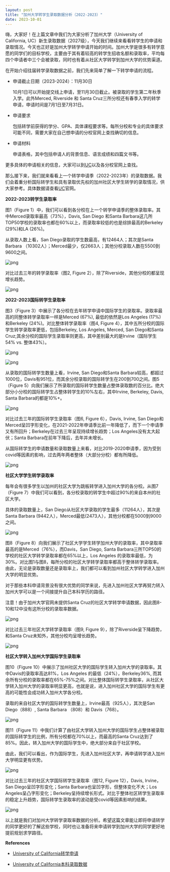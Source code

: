 ```yaml
---
layout: post
title: "加州大学转学生录取数据分析（2022-2023）"
date: 2023-10-01
---
```

嗨，大家好！在上篇文章中我们为大家分析了加州大学（University of California, UC）新生录取数据（2027级），今天我们继续来看看转学生的申请和录取情况。今天也正好是加州大学转学申请开始的时间。加州大学是很多有转学意愿的同学们的目标学校，主要由于其有着较高的转学生招收名额和录取率，平均每四个申请者中三个会被录取，同时也有着从社区大学转学到加州大学的优势渠道。

在开始介绍往届转学录取数据之前，我们先来简单了解一下转学申请的流程。

+ 申请截止日期（2023-2024）：11月30日

    10月1日可以开始提交线上申请，至11月30日截止。被录取的学生第二年秋季入学。此外Merced, Riverside 和 Santa Cruz三所分校还有春季入学的转学申请，申请时间是7月1日至7月31日。
    
+ 申请要求
    
    包括转学前获得的学分、GPA、具体课程要求等。每所分校和专业的具体要求可能不同，需要大家在自己想申请的分校官网上查找确切的信息。

+ 申请材料
    
    申请表格，其中包括申请人的背景信息、语言成绩和四篇文书等。
    
更多具体的申请相关的信息，大家可以到[UC](https://admission.universityofcalifornia.edu/how-to-apply/applying-as-a-transfer/)以及各分校官网上查找。

那么接下来，我们就来看看上一个转学申请季（2022-2023年）的录取数据。我们会着重分析国际转学生和具有录取优先权的加州社区大学生转学的录取情况，供大家参考。具体数据请查看[UC](https://admission.universityofcalifornia.edu/how-to-apply/applying-as-a-transfer/)官网。

**2022-2023转学生录取率**

图1（Figure 1）中，我们可以看到各分校在上一个转学申请季的整体录取率。其中Merced录取率最高（73%），Davis, San Diego 和Santa Barbara这几所TOP50学校的录取率也都在60%以上，而录取率较低的也是综排最高的Berkeley (29%)和LA (26%)。

从录取人数上看，San Diego录取的学生数最高，有12464人；其次是Santa Barbara （10302人）；Merced最少，仅2663人；其他分校录取人数在5500到9600之间。


    
![png](/assets/images/2023-10-01-UC-transfer-admission-analytics_files/2023-10-01-UC-transfer-admission-analytics_3_0.png)
    


对比过去三年的转学录取率（图2, Figure 2），除了Riverside，其他分校的都呈现增长趋势。


    
![png](/assets/images/2023-10-01-UC-transfer-admission-analytics_files/2023-10-01-UC-transfer-admission-analytics_5_0.png)
    


**2022-2023国际转学生录取率**

图3（Figure 3）中展示了各分校在去年转学申请中国际学生的录取率。录取率最高的同整体转学录取率一样是Merced (67%), 最低的依然是Los Angeles (17%)和Berkeley (24%)。对比整体转学录取率（图4, Figure 4），其中五所分校的国际学生转学录取率更低，包括Berkeley, Los Angeles, Merced, San Diego和Santa Cruz;其余分校的国际学生录取率则更高，其中差别最大的是Irvine（国际学生54% vs. 整体43%）。


    
![png](/assets/images/2023-10-01-UC-transfer-admission-analytics_files/2023-10-01-UC-transfer-admission-analytics_7_0.png)
    



    
![png](/assets/images/2023-10-01-UC-transfer-admission-analytics_files/2023-10-01-UC-transfer-admission-analytics_8_0.png)
    


从录取的国际转学生数量上看，Irvine, San Diego和Santa Barbara较高，都超过1000位，Davis有951位，而其余分校录取的国际转学生在200到700之间。图5（Figure 5）向我们展示了所录取的国际转学生数量占整体录取数的百分比。绝大部分小分校的国际转学生占整体转学生的10%左右，其中Irvine, Berkeley, Davis, Santa Barbara的都是10%+。


    
![png](/assets/images/2023-10-01-UC-transfer-admission-analytics_files/2023-10-01-UC-transfer-admission-analytics_10_0.png)
    


对比过去三年的国际转学生录取率（图6, Figure 6），Davis, Irvine, San Diego和Merced呈凹字形变化，在2021-2022年申请季比前一年降低了，而下一个申请季又有所回升；Berkeley在过去三年呈现持续增长趋势；Los Angeles没有太大起伏；Santa Barbara在前年下降后，去年并未增长。 

从国际转学生的申请数量和录取数量上来看，对比2019-2020申请季，因为受到covid等因素的影响，过去两年两者整体（大部分分校）都有所降低。


    
![png](/assets/images/2023-10-01-UC-transfer-admission-analytics_files/2023-10-01-UC-transfer-admission-analytics_12_0.png)
    


**社区大学学生转学录取率**

每年会有很多学生以加州的社区大学为跳板转学进入加州大学的各分校。从图7 （Figure 7）中我们可以看到，各分校录取的转学生中超过90%的来自本州的社区大学。

具体的录取数量上，San Diego从社区大学录取的学生最多（11264人），其次是Santa Barbara (9442人），Merced最低(2473人），其他分校都在5000到9000之间。


    
![png](/assets/images/2023-10-01-UC-transfer-admission-analytics_files/2023-10-01-UC-transfer-admission-analytics_14_0.png)
    


图8（Figure 8）向我们展示了社区大学学生转学加州大学的录取率，其中录取率最高的是Merced（76%），而Davis，San Diego, Santa Barbara三所TOP50的学校的社区大学转学录取率都在65%以上，Los Angeles 的录取率最低，为30%。对比图1与图8，每所分校的社区大学转学录取率都高于整体转学录取率。由此，无论是录取数量还是录取率上，我们都可以看到加州社区大学转学进入加州大学的明显优势。

对于那些本科申请背景没有很大优势的同学来说，先进入加州社区大学再努力转入加州大学可以是一个间接提升自己本科学历的路径。

注意！由于加州大学官网未提供Santa Cruz的社区大学转学申请数据，因此图8-10和12中没有这所分校的录取率数据。


    
![png](/assets/images/2023-10-01-UC-transfer-admission-analytics_files/2023-10-01-UC-transfer-admission-analytics_16_0.png)
    


对比过去三年社区大学转学录取率（图9, Figure 9），除了Riverside呈下降趋势，和Santa Cruz未知外，其他分校均呈增长趋势。


    
![png](/assets/images/2023-10-01-UC-transfer-admission-analytics_files/2023-10-01-UC-transfer-admission-analytics_18_0.png)
    


**社区大学转入加州大学国际学生录取率**

图10（Figure 10）中展示了加州社区大学的国际学生转入加州大学的录取率。其中Davis的录取率高达81%，Los Angeles 的最低（24%），Berkeley36%, 而其余所有分校的录取率都在65%-75%之间。对比整体国际转学生录取率，从社区大学转入加州大学的录取率明显更高，也就是说，进入加州社区大学的国际学生有更高的可能性会成功转入加州大学各分校。

录取的来自社区大学的国际转学生数量上，Irvine最高（925人），其次是San Diego（888）, Santa Barbara （808）和 Davis（768）。


    
![png](/assets/images/2023-10-01-UC-transfer-admission-analytics_files/2023-10-01-UC-transfer-admission-analytics_20_0.png)
    


图11（Figure 11）中我们计算了由社区大学转入加州大学的国际学生占整体被录取的国际转学生的比例，所有分校都在70%以上，而最高的Santa Cruz达到了85%。因此，转入加州大学的国际学生中，绝大部分来自于社区学校。

由此，我们可以看出，作为国际学生，先进入加州社区大学，再申请转学进入加州大学明显更有优势。


    
![png](/assets/images/2023-10-01-UC-transfer-admission-analytics_files/2023-10-01-UC-transfer-admission-analytics_22_0.png)
    


对比过去三年的社区大学国际转学生录取率（图12, Figure 12），Davis, Irvine，San Diego呈凹字形变化；Santa Barbara也呈凹字形，但整体变化不大；Los Angeles呈凸字形变化；Berkeley呈持续增长形式。对比于整体社区转学生录取率的稳定上升趋势，国际转学生录取率的波动是受covid等因素影响的结果。


    
![png](/assets/images/2023-10-01-UC-transfer-admission-analytics_files/2023-10-01-UC-transfer-admission-analytics_24_0.png)
    


以上就是我们对加州大学转学录取率数据的分析。希望这篇文章能让即将申请转学的同学更好的了解这些学校，同时也让准备将来申请转学到加州大学的同学更好地提前规划求学路径。

**References**

+ [University of California转学申请](https://admission.universityofcalifornia.edu/how-to-apply/applying-as-a-transfer/)

+ [University of California本科录取数据](https://www.ucop.edu/institutional-research-academic-planning/content-analysis/ug-admissions/ug-data.html)

